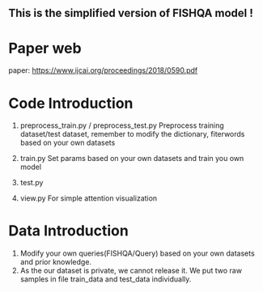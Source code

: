 ## This is the simplified version of FISHQA model !

# Paper web
paper: https://www.ijcai.org/proceedings/2018/0590.pdf


# Code Introduction 

1. preprocess_train.py / preprocess_test.py
Preprocess training dataset/test dataset, remember to modify the dictionary, fiterwords based on your own datasets

2. train.py
Set params based on your own datasets and train you own model

3. test.py 

4. view.py
For simple attention visualization 

# Data Introduction 
1. Modify your own queries(FISHQA/Query) based on your own datasets and prior knowledge.
2. As the our dataset is private, we cannot release it. We put two raw samples in file train_data and test_data individually.
